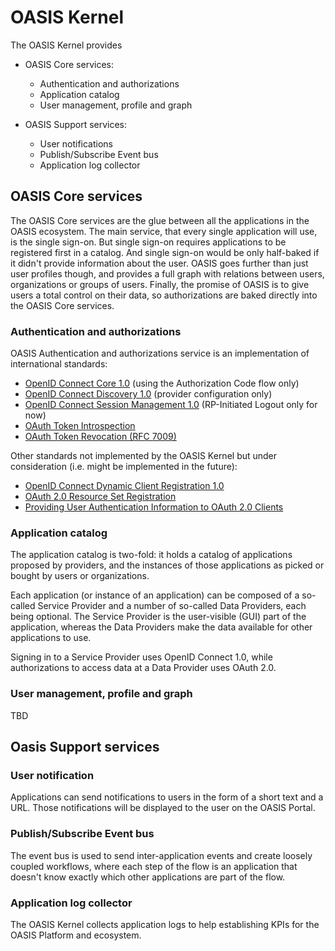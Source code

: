 OASIS Kernel
============

The OASIS Kernel provides

* OASIS Core services:
    - Authentication and authorizations
    - Application catalog
    - User management, profile and graph

* OASIS Support services:
    - User notifications
    - Publish/Subscribe Event bus
    - Application log collector

OASIS Core services
-------------------

The OASIS Core services are the glue between all the applications in the OASIS ecosystem.
The main service, that every single application will use, is the single sign-on.
But single sign-on requires applications to be registered first in a catalog.
And single sign-on would be only half-baked if it didn't provide information about the user.
OASIS goes further than just user profiles though, and provides a full graph
with relations between users, organizations or groups of users.
Finally, the promise of OASIS is to give users a total control on their data,
so authorizations are baked directly into the OASIS Core services.

### Authentication and authorizations

OASIS Authentication and authorizations service is an implementation of international standards:

* [OpenID Connect Core 1.0](https://openid.net/specs/openid-connect-core-1_0.html) (using the Authorization Code flow only)
* [OpenID Connect Discovery 1.0](https://openid.net/specs/openid-connect-discovery-1_0.html#ProviderConfig) (provider configuration only)
* [OpenID Connect Session Management 1.0](https://openid.net/specs/openid-connect-session-1_0.html) (RP-Initiated Logout only for now)
* [OAuth Token Introspection](https://tools.ietf.org/html/draft-richer-oauth-introspection)
* [OAuth Token Revocation (RFC 7009)](https://tools.ietf.org/html/rfc7009)

Other standards not implemented by the OASIS Kernel but under consideration (i.e. might be implemented in the future):

* [OpenID Connect Dynamic Client Registration 1.0](https://openid.net/specs/openid-connect-registration-1_0.html)
* [OAuth 2.0 Resource Set Registration](https://tools.ietf.org/html/draft-hardjono-oauth-resource-reg)
* [Providing User Authentication Information to OAuth 2.0 Clients](http://tools.ietf.org/html/draft-hunt-oauth-v2-user-a4c)

### Application catalog

The application catalog is two-fold: it holds a catalog of applications proposed by providers,
and the instances of those applications as picked or bought by users or organizations.

Each application (or instance of an application) can be composed of a so-called Service Provider
and a number of so-called Data Providers, each being optional.
The Service Provider is the user-visible (GUI) part of the application,
whereas the Data Providers make the data available for other applications to use.

Signing in to a Service Provider uses OpenID Connect 1.0,
while authorizations to access data at a Data Provider uses OAuth 2.0.

### User management, profile and graph

TBD

Oasis Support services
----------------------

### User notification

Applications can send notifications to users in the form of a short text and a URL.
Those notifications will be displayed to the user on the OASIS Portal.

### Publish/Subscribe Event bus

The event bus is used to send inter-application events and create loosely coupled workflows,
where each step of the flow is an application that doesn't know exactly which other applications are part of the flow.

### Application log collector

The OASIS Kernel collects application logs to help establishing KPIs for the OASIS Platform and ecosystem.

